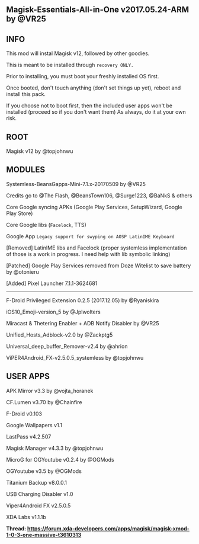 ## Magisk-Essentials-All-in-One v2017.05.24-ARM by @VR25



## INFO
This mod will instal Magisk v12, followed by other goodies.

This is meant to be installed through `recovery ONLY.`

Prior to installing, you must boot your freshly installed OS first.

Once booted, don't touch anything (don't set things up yet), reboot and install this pack.

If you choose not to boot first, then the included user apps won't be installed (proceed so if you don't want them)
As always, do it at your own risk.

	
	
## ROOT
Magisk v12 by @topjohnwu



## MODULES
Systemless-BeansGapps-Mini-7.1.x-20170509 by @VR25

Credits go to @The Flash, @BeansTown106, @Surge1223, @BaNkS & others

Core Google syncing APKs (Google Play Services, SetupWizard, Google Play Store)

Core Google libs (`Facelock`, TTS)

Google App
`Legacy support for swyping on AOSP LatinIME Keyboard`

[Removed] LatinIME libs and Facelock (proper systemless implementation of those is a work in progress. I need help with lib symbolic linking)

[Patched] Google Play Services removed from Doze Witelist to save battery by @otonieru

[Added] Pixel Launcher 7.1.1-3624681
***


F-Droid Privileged Extension 0.2.5 (2017.12.05) by @Ryaniskira

iOS10_Emoji-version_5 by @Jplwolters

Miracast & Thetering Enabler + ADB Notify Disabler by @VR25

Unified_Hosts_Adblock-v2.0 by @Zackptg5

Universal_deep_buffer_Remover-v2.4 by @ahrion

ViPER4Android_FX-v2.5.0.5_systemless by @topjohnwu



## USER APPS
APK Mirror v3.3 by @vojta_horanek

CF.Lumen v3.70 by @Chainfire

F-Droid v0.103

Google Wallpapers v1.1

LastPass v4.2.507

Magisk Manager v4.3.3 by @topjohnwu

MicroG for OGYoutube v0.2.4 by @OGMods

OGYoutube v3.5 by @OGMods

Titanium Backup v8.0.0.1

USB Charging Disabler v1.0

Viper4Android FX v2.5.0.5

XDA Labs v1.1.1b
	
	
**Thread: https://forum.xda-developers.com/apps/magisk/magisk-xmod-1-0-3-one-massive-t3610313**
